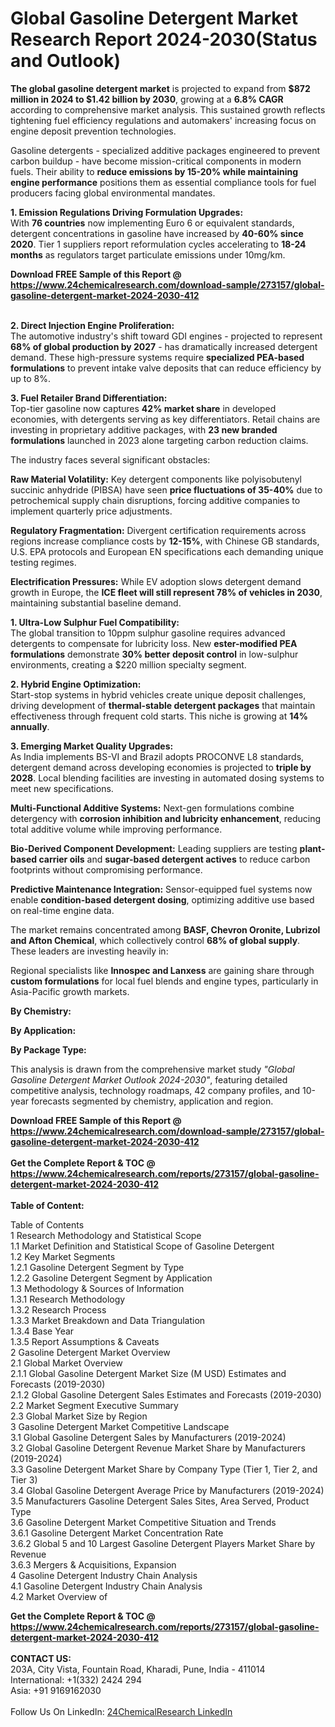 <h1>Global Gasoline Detergent Market Research Report 2024-2030(Status and Outlook)</h1><p><strong>The global gasoline detergent market</strong> is projected to expand from <strong>$872 million in 2024 to $1.42 billion by 2030</strong>, growing at a <strong>6.8% CAGR</strong> according to comprehensive market analysis. This sustained growth reflects tightening fuel efficiency regulations and automakers' increasing focus on engine deposit prevention technologies.</p><p>Gasoline detergents - specialized additive packages engineered to prevent carbon buildup - have become mission-critical components in modern fuels. Their ability to <strong>reduce emissions by 15-20% while maintaining engine performance</strong> positions them as essential compliance tools for fuel producers facing global environmental mandates.</p><p><strong>1. Emission Regulations Driving Formulation Upgrades:</strong><br>
With <strong>76 countries</strong> now implementing Euro 6 or equivalent standards, detergent concentrations in gasoline have increased by <strong>40-60% since 2020</strong>. Tier 1 suppliers report reformulation cycles accelerating to <strong>18-24 months</strong> as regulators target particulate emissions under 10mg/km.</p><div><b>Download FREE Sample of this Report @ 
            <a href="https://www.24chemicalresearch.com/download-sample/273157/global-gasoline-detergent-market-2024-2030-412">
            https://www.24chemicalresearch.com/download-sample/273157/global-gasoline-detergent-market-2024-2030-412</a></b></div><br><p><strong>2. Direct Injection Engine Proliferation:</strong><br>
The automotive industry's shift toward GDI engines - projected to represent <strong>68% of global production by 2027</strong> - has dramatically increased detergent demand. These high-pressure systems require <strong>specialized PEA-based formulations</strong> to prevent intake valve deposits that can reduce efficiency by up to 8%.</p><p><strong>3. Fuel Retailer Brand Differentiation:</strong><br>
Top-tier gasoline now captures <strong>42% market share</strong> in developed economies, with detergents serving as key differentiators. Retail chains are investing in proprietary additive packages, with <strong>23 new branded formulations</strong> launched in 2023 alone targeting carbon reduction claims.</p><p>The industry faces several significant obstacles:</p><p><strong>Raw Material Volatility:</strong> Key detergent components like polyisobutenyl succinic anhydride (PIBSA) have seen <strong>price fluctuations of 35-40%</strong> due to petrochemical supply chain disruptions, forcing additive companies to implement quarterly price adjustments.</p><p><strong>Regulatory Fragmentation:</strong> Divergent certification requirements across regions increase compliance costs by <strong>12-15%</strong>, with Chinese GB standards, U.S. EPA protocols and European EN specifications each demanding unique testing regimes.</p><p><strong>Electrification Pressures:</strong> While EV adoption slows detergent demand growth in Europe, the <strong>ICE fleet will still represent 78% of vehicles in 2030</strong>, maintaining substantial baseline demand.</p><p><strong>1. Ultra-Low Sulphur Fuel Compatibility:</strong><br>
The global transition to 10ppm sulphur gasoline requires advanced detergents to compensate for lubricity loss. New <strong>ester-modified PEA formulations</strong> demonstrate <strong>30% better deposit control</strong> in low-sulphur environments, creating a $220 million specialty segment.</p><p><strong>2. Hybrid Engine Optimization:</strong><br>
Start-stop systems in hybrid vehicles create unique deposit challenges, driving development of <strong>thermal-stable detergent packages</strong> that maintain effectiveness through frequent cold starts. This niche is growing at <strong>14% annually</strong>.</p><p><strong>3. Emerging Market Quality Upgrades:</strong><br>
As India implements BS-VI and Brazil adopts PROCONVE L8 standards, detergent demand across developing economies is projected to <strong>triple by 2028</strong>. Local blending facilities are investing in automated dosing systems to meet new specifications.</p><p><strong>Multi-Functional Additive Systems:</strong> Next-gen formulations combine detergency with <strong>corrosion inhibition and lubricity enhancement</strong>, reducing total additive volume while improving performance.</p><p><strong>Bio-Derived Component Development:</strong> Leading suppliers are testing <strong>plant-based carrier oils</strong> and <strong>sugar-based detergent actives</strong> to reduce carbon footprints without compromising performance.</p><p><strong>Predictive Maintenance Integration:</strong> Sensor-equipped fuel systems now enable <strong>condition-based detergent dosing</strong>, optimizing additive use based on real-time engine data.</p><p>The market remains concentrated among <strong>BASF, Chevron Oronite, Lubrizol and Afton Chemical</strong>, which collectively control <strong>68% of global supply</strong>. These leaders are investing heavily in:</p><p>Regional specialists like <strong>Innospec and Lanxess</strong> are gaining share through <strong>custom formulations</strong> for local fuel blends and engine types, particularly in Asia-Pacific growth markets.</p><p><strong>By Chemistry:</strong></p><p><strong>By Application:</strong></p><p><strong>By Package Type:</strong></p><p>This analysis is drawn from the comprehensive market study <em>"Global Gasoline Detergent Market Outlook 2024-2030"</em>, featuring detailed competitive analysis, technology roadmaps, 42 company profiles, and 10-year forecasts segmented by chemistry, application and region.</p><div><b>Download FREE Sample of this Report @ 
            <a href="https://www.24chemicalresearch.com/download-sample/273157/global-gasoline-detergent-market-2024-2030-412">
            https://www.24chemicalresearch.com/download-sample/273157/global-gasoline-detergent-market-2024-2030-412</a></b></div><br><div><b>Get the Complete Report & TOC @ 
            <a href="https://www.24chemicalresearch.com/reports/273157/global-gasoline-detergent-market-2024-2030-412">
            https://www.24chemicalresearch.com/reports/273157/global-gasoline-detergent-market-2024-2030-412</a></b></div><br>
            <b>Table of Content:</b><p>Table of Contents<br />
1 Research Methodology and Statistical Scope<br />
1.1 Market Definition and Statistical Scope of Gasoline Detergent<br />
1.2 Key Market Segments<br />
1.2.1 Gasoline Detergent Segment by Type<br />
1.2.2 Gasoline Detergent Segment by Application<br />
1.3 Methodology & Sources of Information<br />
1.3.1 Research Methodology<br />
1.3.2 Research Process<br />
1.3.3 Market Breakdown and Data Triangulation<br />
1.3.4 Base Year<br />
1.3.5 Report Assumptions & Caveats<br />
2 Gasoline Detergent Market Overview<br />
2.1 Global Market Overview<br />
2.1.1 Global Gasoline Detergent Market Size (M USD) Estimates and Forecasts (2019-2030)<br />
2.1.2 Global Gasoline Detergent Sales Estimates and Forecasts (2019-2030)<br />
2.2 Market Segment Executive Summary<br />
2.3 Global Market Size by Region<br />
3 Gasoline Detergent Market Competitive Landscape<br />
3.1 Global Gasoline Detergent Sales by Manufacturers (2019-2024)<br />
3.2 Global Gasoline Detergent Revenue Market Share by Manufacturers (2019-2024)<br />
3.3 Gasoline Detergent Market Share by Company Type (Tier 1, Tier 2, and Tier 3)<br />
3.4 Global Gasoline Detergent Average Price by Manufacturers (2019-2024)<br />
3.5 Manufacturers Gasoline Detergent Sales Sites, Area Served, Product Type<br />
3.6 Gasoline Detergent Market Competitive Situation and Trends<br />
3.6.1 Gasoline Detergent Market Concentration Rate<br />
3.6.2 Global 5 and 10 Largest Gasoline Detergent Players Market Share by Revenue<br />
3.6.3 Mergers & Acquisitions, Expansion<br />
4 Gasoline Detergent Industry Chain Analysis<br />
4.1 Gasoline Detergent Industry Chain Analysis<br />
4.2 Market Overview of</p><div><b>Get the Complete Report & TOC @ 
            <a href="https://www.24chemicalresearch.com/reports/273157/global-gasoline-detergent-market-2024-2030-412">
            https://www.24chemicalresearch.com/reports/273157/global-gasoline-detergent-market-2024-2030-412</a></b></div><br><b>CONTACT US:</b><br>
            203A, City Vista, Fountain Road, Kharadi, Pune, India - 411014<br>
            International: +1(332) 2424 294<br>
            Asia: +91 9169162030 <br><br>
            Follow Us On LinkedIn: <a href="https://www.linkedin.com/company/24chemicalresearch/">24ChemicalResearch LinkedIn</a>